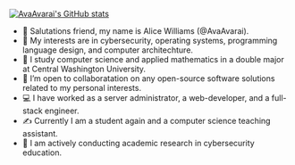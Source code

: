 [![AvaAvarai's GitHub stats](https://github-readme-stats.vercel.app/api?username=avaavarai&show_icons=true&theme=cobalt&bg_color=00000000)](https://github.com/anuraghazra/github-readme-stats)
- 👋 Salutations friend, my name is Alice Williams (@AvaAvarai). 
- 👀 My interests are in cybersecurity, operating systems, programming language design, and computer architechture.
- 🌱 I study computer science and applied mathematics in a double major at Central Washington University.
- 💞️ I’m open to collaboratation on any open-source software solutions related to my personal interests.
- :computer: I have worked as a server administrator, a web-developer, and a full-stack engineer.
- :writing_hand: Currently I am a student again and a computer science teaching assistant.
- :microscope: I am actively conducting academic research in cybersecurity education.

